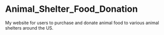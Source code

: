 # Animal_Shelter_Food_Donation
My website for users to purchase and donate animal food to various animal shelters around the US.
